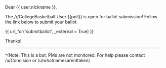 Dear {{ user.nickname }},

The /r/CollegeBasketball User {{poll}} is open for ballot submission! Follow the link below to submit your ballot.

{{ url_for('submitballot', _external = True) }}

Thanks!
*****
^(Note: This is a bot, PMs are not monitored. For help please contact /u/Concision or /u/whatnamesarenttaken)